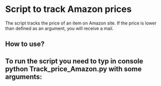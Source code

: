 # Script to track Amazon prices 
The script tracks the price of an item on Amazon site. If the price is lower than defined as an argument, you will receive a mail. 
## How to use?
To run the script you need to typ in console python Track_price_Amazon.py with some arguments:
- 
